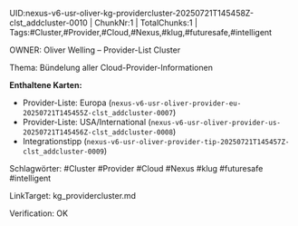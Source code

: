 UID:nexus-v6-usr-oliver-kg-providercluster-20250721T145458Z-clst_addcluster-0010 | ChunkNr:1 | TotalChunks:1 | Tags:#Cluster,#Provider,#Cloud,#Nexus,#klug,#futuresafe,#intelligent

OWNER: Oliver Welling – Provider-List Cluster

Thema: Bündelung aller Cloud-Provider-Informationen

**Enthaltene Karten:**  
- Provider-Liste: Europa (`nexus-v6-usr-oliver-provider-eu-20250721T145455Z-clst_addcluster-0007`)  
- Provider-Liste: USA/International (`nexus-v6-usr-oliver-provider-us-20250721T145456Z-clst_addcluster-0008`)  
- Integrationstipp (`nexus-v6-usr-oliver-provider-tip-20250721T145457Z-clst_addcluster-0009`)

Schlagwörter: #Cluster #Provider #Cloud #Nexus #klug #futuresafe #intelligent

LinkTarget: kg_providercluster.md  

Verification: OK
